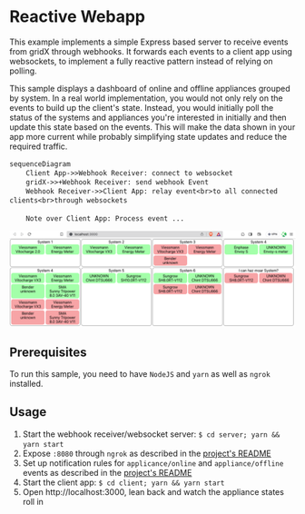 # Reactive Webapp

This example implements a simple Express based server to receive events from gridX through webhooks.
It forwards each events to a client app using websockets, to implement a fully reactive pattern instead of relying on polling.

This sample displays a dashboard of online and offline appliances grouped by system. In a real world implementation, you would not only rely on the events to build up the client's state. Instead, you would initially poll the status of the systems and appliances you're interested in initially and then update this state based on the events. This will make the data shown in your app more current while probably simplifying state updates and reduce the required traffic.

```mermaid
sequenceDiagram
    Client App->>Webhook Receiver: connect to websocket
    gridX->>+Webhook Receiver: send webhook Event
    Webhook Receiver->>Client App: relay event<br>to all connected clients<br>through websockets

    Note over Client App: Process event ...
```

![Dashboard Sample](dashboard.png)

## Prerequisites

To run this sample, you need to have `NodeJS` and `yarn` as well as `ngrok` installed.

## Usage

1. Start the webhook receiver/websocket server: `$ cd server; yarn && yarn start`
2. Expose `:8080` through `ngrok` as described in the [project's README](../../README.md#2-expose-the-server-to-the-internet)
3. Set up notification rules for `applicance/online` and `appliance/offline` events as described in the [project's README](../../README.md#3-configure-webhook-rule)
4. Start the client app: `$ cd client; yarn && yarn start`
5. Open http://localhost:3000, lean back and watch the appliance states roll in